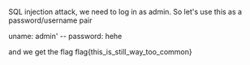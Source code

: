 SQL injection attack, we need to log in as admin. So let's use this as a password/username pair

uname: admin' --
password: hehe

and we get the flag
flag{this_is_still_way_too_common}
